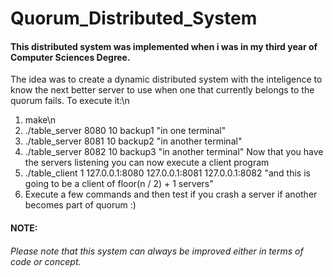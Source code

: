 # Quorum_Distributed_System

#### This distributed system was implemented when i was in my third year of Computer Sciences Degree.

The idea was to create a dynamic distributed system with the inteligence to know the next better server to use when one that currently belongs to the quorum fails.
To execute it:\n 
1. make\n
2. ./table_server 8080 10 backup1  "in one terminal"
3. ./table_server 8081 10 backup2  "in another terminal"
4. ./table_server 8082 10 backup3  "in another terminal"
Now that you have the servers listening you can now execute a client program
5. ./table_client 1 127.0.0.1:8080 127.0.0.1:8081 127.0.0.1:8082   "and this is going to be a client of floor(n / 2) + 1 servers"
6. Execute a few commands and then test if you crash a server if another becomes part of quorum :)

#### NOTE:
###### Please note that this system can always be improved either in terms of code or concept.
